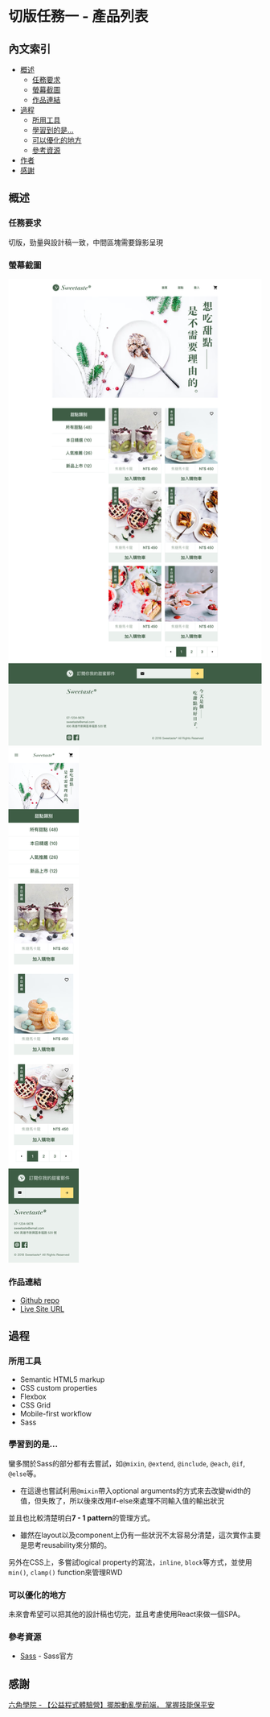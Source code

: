 # 切版任務一 - 產品列表

## 內文索引
  - [概述](#概述)
    - [任務要求](#任務要求)
    - [螢幕截圖](#螢幕截圖)
    - [作品連結](#作品連結)
  - [過程](#過程)
    - [所用工具](#所用工具)
    - [學習到的是...](#學習到的是...)
    - [可以優化的地方](#可以優化的地方)
    - [參考資源](#參考資源)
  - [作者](#作者)
  - [感謝](#感謝)

## 概述

### 任務要求

切版，勁量與設計稿一致，中間區塊需要錄影呈現

### 螢幕截圖

![桌機版截圖](./src/asset/final-screenshot/desktop-sweetaste.png)
![手機版375px截圖](./src/asset/final-screenshot/mobile375px-sweetaste.png)

### 作品連結

- [Github repo](https://github.com/Beginneraboutlife116/Layout-mission-one-Sweetaste)
- [Live Site URL](https://beginneraboutlife116.github.io/Layout-mission-one-Sweetaste/)

## 過程

### 所用工具

- Semantic HTML5 markup
- CSS custom properties
- Flexbox
- CSS Grid
- Mobile-first workflow
- Sass

### 學習到的是...

蠻多關於Sass的部分都有去嘗試，如`@mixin`, `@extend`, `@include`, `@each`, `@if`, `@else`等。
 - 在這邊也嘗試利用`@mixin`帶入optional arguments的方式來去改變width的值，但失敗了，所以後來改用if-else來處理不同輸入值的輸出狀況

並且也比較清楚明白**7 - 1 pattern**的管理方式。
 - 雖然在layout以及component上仍有一些狀況不太容易分清楚，這次實作主要是思考reusability來分類的。

另外在CSS上，多嘗試logical property的寫法，`inline`, `block`等方式，並使用`min()`, `clamp()` function來管理RWD

### 可以優化的地方

未來會希望可以把其他的設計稿也切完，並且考慮使用React來做一個SPA。

### 參考資源

- [Sass](https://sass-lang.com/) - Sass官方

## 感謝

[六角學院 - 【公益程式體驗營】擺脫動亂學前端， 掌握技能保平安](https://www.hexschool.com/2022/03/18/2022-03-18-global-welfare/)